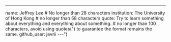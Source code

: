 ---
name: Jeffrey Lee # No longer than 28 characters
institution: The University of Hong Kong # no longer than 58 characters
quote: Try to learn something about everything and everything about something. # no longer than 100 characters, avoid using quotes(") to guarantee the format remains the same.
github_user: jevrii
---")
